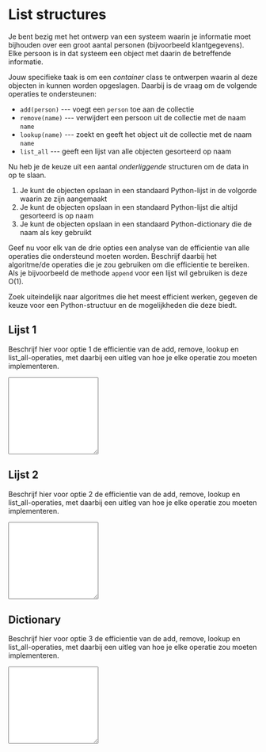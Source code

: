 # List structures

Je bent bezig met het ontwerp van een systeem waarin je informatie moet bijhouden over een groot aantal personen (bijvoorbeeld klantgegevens). Elke persoon is in dat systeem een object met daarin de betreffende informatie.

Jouw specifieke taak is om een *container* class te ontwerpen waarin al deze objecten in kunnen worden opgeslagen. Daarbij is de vraag om de volgende operaties te ondersteunen:

- `add(person)` --- voegt een `person` toe aan de collectie
- `remove(name)` --- verwijdert een persoon uit de collectie met de naam `name`
- `lookup(name)` --- zoekt en geeft het object uit de collectie met de naam `name`
- `list_all` --- geeft een lijst van alle objecten gesorteerd op naam

Nu heb je de keuze uit een aantal *onderliggende* structuren om de data in op te slaan.

1. Je kunt de objecten opslaan in een standaard Python-lijst in de volgorde waarin ze zijn aangemaakt
2. Je kunt de objecten opslaan in een standaard Python-lijst die altijd gesorteerd is op naam
3. Je kunt de objecten opslaan in een standaard Python-dictionary die de naam als key gebruikt

Geef nu voor elk van de drie opties een analyse van de efficientie van alle operaties die ondersteund moeten worden. Beschrijf daarbij het algoritme/de operaties die je zou gebruiken om die efficientie te bereiken. Als je bijvoorbeeld de methode `append` voor een lijst wil gebruiken is deze O(1).

Zoek uiteindelijk naar algoritmes die het meest efficient werken, gegeven de keuze voor een Python-structuur en de mogelijkheden die deze biedt.

## Lijst 1

Beschrijf hier voor optie 1 de efficientie van de add, remove, lookup en list\_all-operaties, met daarbij een uitleg van hoe je elke operatie zou moeten implementeren.

<textarea name="form[list]" rows="10"></textarea>

## Lijst 2

Beschrijf hier voor optie 2 de efficientie van de add, remove, lookup en list\_all-operaties, met daarbij een uitleg van hoe je elke operatie zou moeten implementeren.

<textarea name="form[listordered]" rows="10"></textarea>

## Dictionary

Beschrijf hier voor optie 3 de efficientie van de add, remove, lookup en list\_all-operaties, met daarbij een uitleg van hoe je elke operatie zou moeten implementeren.

<textarea name="form[dict]" rows="10"></textarea>
